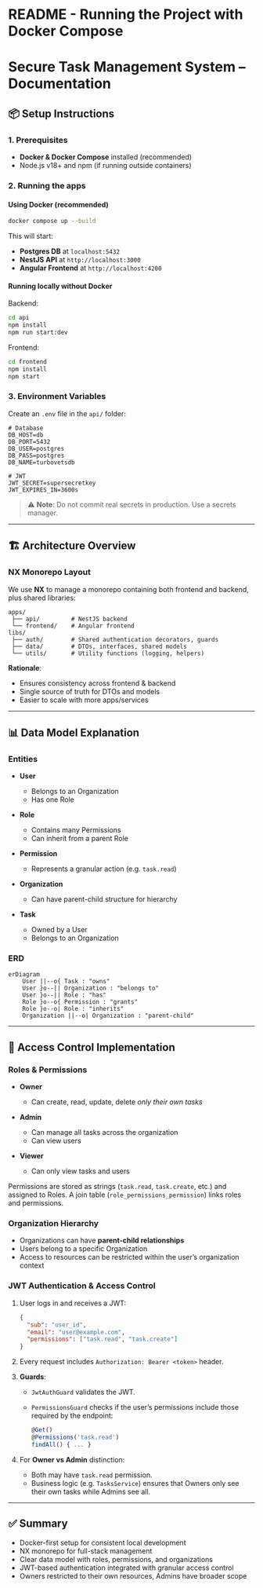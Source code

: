 README - Running the Project with Docker Compose
================================================
# Secure Task Management System – Documentation

## 📦 Setup Instructions

### 1. Prerequisites

* **Docker & Docker Compose** installed (recommended)
* Node.js v18+ and npm (if running outside containers)

### 2. Running the apps

#### Using Docker (recommended)

```bash
docker compose up --build
```

This will start:

* **Postgres DB** at `localhost:5432`
* **NestJS API** at `http://localhost:3000`
* **Angular Frontend** at `http://localhost:4200`

#### Running locally without Docker

Backend:

```bash
cd api
npm install
npm run start:dev
```

Frontend:

```bash
cd frontend
npm install
npm start
```

### 3. Environment Variables

Create an `.env` file in the `api/` folder:

```
# Database
DB_HOST=db
DB_PORT=5432
DB_USER=postgres
DB_PASS=postgres
DB_NAME=turbovetsdb

# JWT
JWT_SECRET=supersecretkey
JWT_EXPIRES_IN=3600s
```

> ⚠️ **Note**: Do not commit real secrets in production. Use a secrets manager.

---

## 🏗 Architecture Overview

### NX Monorepo Layout

We use **NX** to manage a monorepo containing both frontend and backend, plus shared libraries:

```
apps/
 ├── api/         # NestJS backend
 └── frontend/    # Angular frontend
libs/
 ├── auth/        # Shared authentication decorators, guards
 ├── data/        # DTOs, interfaces, shared models
 └── utils/       # Utility functions (logging, helpers)
```

**Rationale**:

* Ensures consistency across frontend & backend
* Single source of truth for DTOs and models
* Easier to scale with more apps/services

---

## 📊 Data Model Explanation

### Entities

* **User**

  * Belongs to an Organization
  * Has one Role
* **Role**

  * Contains many Permissions
  * Can inherit from a parent Role
* **Permission**

  * Represents a granular action (e.g. `task.read`)
* **Organization**

  * Can have parent-child structure for hierarchy
* **Task**

  * Owned by a User
  * Belongs to an Organization

### ERD

```mermaid
erDiagram
    User ||--o{ Task : "owns"
    User }o--|| Organization : "belongs to"
    User }o--|| Role : "has"
    Role }o--o{ Permission : "grants"
    Role }o--o| Role : "inherits"
    Organization ||--o| Organization : "parent-child"
```

---

## 🔐 Access Control Implementation

### Roles & Permissions

* **Owner**

  * Can create, read, update, delete *only their own tasks*
* **Admin**

  * Can manage all tasks across the organization
  * Can view users
* **Viewer**

  * Can only view tasks and users

Permissions are stored as strings (`task.read`, `task.create`, etc.) and assigned to Roles.
A join table (`role_permissions_permission`) links roles and permissions.

### Organization Hierarchy

* Organizations can have **parent-child relationships**
* Users belong to a specific Organization
* Access to resources can be restricted within the user’s organization context

### JWT Authentication & Access Control

1. User logs in and receives a JWT:

   ```json
   {
     "sub": "user_id",
     "email": "user@example.com",
     "permissions": ["task.read", "task.create"]
   }
   ```

2. Every request includes `Authorization: Bearer <token>` header.

3. **Guards**:

   * `JwtAuthGuard` validates the JWT.
   * `PermissionsGuard` checks if the user’s permissions include those required by the endpoint:

     ```ts
     @Get()
     @Permissions('task.read')
     findAll() { ... }
     ```

4. For **Owner vs Admin** distinction:

   * Both may have `task.read` permission.
   * Business logic (e.g. `TasksService`) ensures that Owners only see their own tasks while Admins see all.

---

## ✅ Summary

* Docker-first setup for consistent local development
* NX monorepo for full-stack management
* Clear data model with roles, permissions, and organizations
* JWT-based authentication integrated with granular access control
* Owners restricted to their own resources, Admins have broader scope
